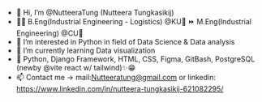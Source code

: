 - 👋 Hi, I’m @NutteeraTung (Nutteera Tungkasikij)
- 👩‍🎓 B.Eng(Industrial Engineering - Logistics) @KU💚 ⏩ M.Eng(Industrial Engineering) @CU💟
- 👀 I’m interested in Python in field of Data Science & Data analysis
- 🌱 I’m currently learning Data visualization 
- 🎈 Python, Django Framework, HTML, CSS, Figma, GitBash, PostgreSQL (newby @vite react w/ tailwind)✨😁
- 📫 Contact me -> mail:Nutteeratung@gmail.com or linkedin: https://www.linkedin.com/in/nutteera-tungkasikij-621082295/



<!---
NutteeraTung/NutteeraTung is a ✨ special ✨ repository because its `README.md` (this file) appears on your GitHub profile.
You can click the Preview link to take a look at your changes.
--->
